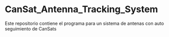 # CanSat_Antenna_Tracking_System
Este repositorio contiene el programa para un sistema de antenas con auto seguimiento de CanSats
